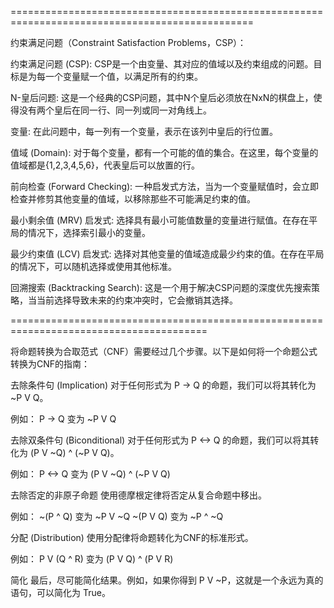 
================================================================================================

约束满足问题（Constraint Satisfaction Problems，CSP）：

约束满足问题 (CSP):
CSP是一个由变量、其对应的值域以及约束组成的问题。目标是为每一个变量赋一个值，以满足所有的约束。

N-皇后问题:
这是一个经典的CSP问题，其中N个皇后必须放在NxN的棋盘上，使得没有两个皇后在同一行、同一列或同一对角线上。

变量:
在此问题中，每一列有一个变量，表示在该列中皇后的行位置。

值域 (Domain):
对于每个变量，都有一个可能的值的集合。在这里，每个变量的值域都是{1,2,3,4,5,6}，代表皇后可以放置的行。

前向检查 (Forward Checking):
一种启发式方法，当为一个变量赋值时，会立即检查并修剪其他变量的值域，以移除那些不可能满足约束的值。

最小剩余值 (MRV) 启发式:
选择具有最小可能值数量的变量进行赋值。在存在平局的情况下，选择索引最小的变量。

最少约束值 (LCV) 启发式:
选择对其他变量的值域造成最少约束的值。在存在平局的情况下，可以随机选择或使用其他标准。

回溯搜索 (Backtracking Search):
这是一个用于解决CSP问题的深度优先搜索策略，当当前选择导致未来的约束冲突时，它会撤销其选择。



========================================================================================



将命题转换为合取范式（CNF）需要经过几个步骤。以下是如何将一个命题公式转换为CNF的指南：

去除条件句 (Implication)
对于任何形式为 P -> Q 的命题，我们可以将其转化为 ~P V Q。

例如：
P -> Q 变为 ~P V Q

去除双条件句 (Biconditional)
对于任何形式为 P <-> Q 的命题，我们可以将其转化为 (P V ~Q) ^ (~P V Q)。

例如：
P <-> Q 变为 (P V ~Q) ^ (~P V Q)

去除否定的非原子命题
使用德摩根定律将否定从复合命题中移出。

例如：
~(P ^ Q) 变为 ~P V ~Q
~(P V Q) 变为 ~P ^ ~Q

分配 (Distribution)
使用分配律将命题转化为CNF的标准形式。

例如：
P V (Q ^ R) 变为 (P V Q) ^ (P V R)

简化
最后，尽可能简化结果。例如，如果你得到 P V ~P，这就是一个永远为真的语句，可以简化为 True。
